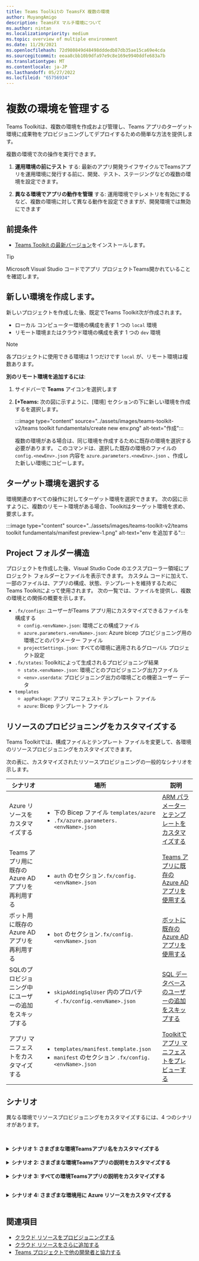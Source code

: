 ```yaml
---
title: Teams Toolkitの TeamsFX 複数の環境
author: MuyangAmigo
description: TeamsFX マルチ環境について
ms.author: nintan
ms.localizationpriority: medium
ms.topic: overview of multiple environment
ms.date: 11/29/2021
ms.openlocfilehash: 72d980849d48498dddedb87db35ae15ca69e4cda
ms.sourcegitcommit: eeaa8cbb10b9dfa97e9c8e169e9940ddfe683a7b
ms.translationtype: MT
ms.contentlocale: ja-JP
ms.lasthandoff: 05/27/2022
ms.locfileid: "65756934"
---
```

# <a name="manage-multiple-environments"></a>複数の環境を管理する

 Teams Toolkitは、複数の環境を作成および管理し、Teams アプリのターゲット環境に成果物をプロビジョニングしてデプロイするための簡単な方法を提供します。

 複数の環境で次の操作を実行できます。

1. **運用環境の前にテスト** する: 最新のアプリ開発ライフサイクルでTeamsアプリを運用環境に発行する前に、開発、テスト、ステージングなどの複数の環境を設定できます。

2. **異なる環境でアプリの動作を管理** する: 運用環境でテレメトリを有効にするなど、複数の環境に対して異なる動作を設定できますが、開発環境では無効にできます

## <a name="prerequisite"></a>前提条件

* [Teams Toolkit の最新バージョン](https://marketplace.visualstudio.com/items?itemName=TeamsDevApp.ms-teams-vscode-extension)をインストールします。

> [!TIP]
> Microsoft Visual Studio コードでアプリ プロジェクトTeams開かれていることを確認します。

## <a name="create-a-new-environment"></a>新しい環境を作成します。

新しいプロジェクトを作成した後、既定でTeams Toolkit次が作成されます。

* ローカル コンピューター環境の構成を表す 1 つの `local` 環境
* リモート環境またはクラウド環境の構成を表す 1 つの `dev` 環境

> [!NOTE]
> 各プロジェクトに使用できる環境は 1 つだけです `local` が、リモート環境は複数あります。

**別のリモート環境を追加するには**:

1. サイドバーで **Teams** アイコンを選択します
2. **[+Teams:** 次の図に示すように、[環境] セクションの下に新しい環境を作成するを選択します。

   :::image type="content" source="../assets/images/teams-toolkit-v2/teams toolkit fundamentals/create new env.png" alt-text="作成":::

   複数の環境がある場合は、同じ環境を作成するために既存の環境を選択する必要があります。 このコマンドは、選択した既存の環境のファイルの `config.<newEnv>.json` 内容を `azure.parameters.<newEnv>.json` 、作成した新しい環境にコピーします。

## <a name="select-target-environment"></a>ターゲット環境を選択する

環境関連のすべての操作に対してターゲット環境を選択できます。 次の図に示すように、複数のリモート環境がある場合、Toolkitはターゲット環境を求め、要求します。

:::image type="content" source="../assets/images/teams-toolkit-v2/teams toolkit fundamentals/manifest preview-1.png" alt-text="env を追加する":::

## <a name="project-folder-structure"></a>Project フォルダー構造

プロジェクトを作成した後、Visual Studio Code のエクスプローラー領域にプロジェクト フォルダーとファイルを表示できます。 カスタム コードに加えて、一部のファイルは、アプリの構成、状態、テンプレートを維持するためにTeams Toolkitによって使用されます。 次の一覧では、ファイルを提供し、複数の環境との関係の概要を示します。

* `.fx/configs`: ユーザーがTeams アプリ用にカスタマイズできるファイルを構成する
  * `config.<envName>.json`: 環境ごとの構成ファイル 
  * `azure.parameters.<envName>.json`: Azure bicep プロビジョニング用の環境ごとのパラメーター ファイル
  * `projectSettings.json`: すべての環境に適用されるグローバル プロジェクト設定
* `.fx/states`: Toolkitによって生成されるプロビジョニング結果
  * `state.<envName>.json`: 環境ごとのプロビジョニング出力ファイル
  * `<env>.userdata`: プロビジョニング出力の環境ごとの機密ユーザー データ
* `templates`
  * `appPackage`: アプリ マニフェスト テンプレート ファイル
  * `azure`: Bicep テンプレート ファイル

## <a name="customize-resource-provision"></a>リソースのプロビジョニングをカスタマイズする

Teams Toolkitでは、構成ファイルとテンプレート ファイルを変更して、各環境のリソースプロビジョニングをカスタマイズできます。

次の表に、カスタマイズされたリソースプロビジョニングの一般的なシナリオを示します。

| シナリオ | 場所| 説明 |
| --- | --- | --- |
| Azure リソースをカスタマイズする | <ul> <li>下の Bicep ファイル `templates/azure`</li> <li>`.fx/azure.parameters.<envName>.json`</li></ul> | [ARM パラメーターとテンプレートをカスタマイズする](provision.md#customize-arm-parameters-and-templates) |
| Teams アプリ用に既存の Azure AD アプリを再利用する | <ul> <li>`auth` のセクション`.fx/config.<envName>.json`</li> </ul> |  [Teams アプリに既存の Azure AD アプリを使用する](provision.md#use-an-existing-azure-ad-app-for-your-teams-app) |
| ボット用に既存の Azure AD アプリを再利用する | <ul> <li>`bot` のセクション`.fx/config.<envName>.json`</li> </ul> | [ボットに既存の Azure AD アプリを使用する](provision.md#use-an-existing-azure-ad-app-for-your-bot) |
| SQLのプロビジョニング中にユーザーの追加をスキップする | <ul> <li>`skipAddingSqlUser` 内のプロパティ`.fx/config.<envName>.json`</li> </ul> | [SQL データベースのユーザーの追加をスキップする](provision.md#skip-adding-user-for-sql-database) |
| アプリ マニフェストをカスタマイズする | <ul> <li>`templates/manifest.template.json`</li> <li>`manifest` のセクション `.fx/config.<envName>.json`</li>  </ul> | [Toolkitでアプリ マニフェストをプレビューする](TeamsFx-preview-and-customize-app-manifest.md)|

## <a name="scenarios"></a>シナリオ

異なる環境でリソースプロビジョニングをカスタマイズするには、4 つのシナリオがあります。
<br>

<br><details>
<summary><b>シナリオ 1: さまざまな環境Teamsアプリ名をカスタマイズする</b></summary>

Teamsアプリ名は`myapp(dev)`、既定の環境と`myapp(staging)`ステージング`staging`環境`dev`に設定できます。

カスタマイズするには、次の手順を実行します。

1. 構成ファイルを開く `.fx/configs/config.dev.json`
2. *appName >マニフェストのプロパティを短い>* に更新します。`myapp(dev)`

  更新プログラム `.fx/configs/config.dev.json` は次のとおりです。

  ```json
  {
      "$schema": "https://aka.ms/teamsfx-env-config-schema",
      "description": "You can customize the TeamsFx config for different environments.   Visit https://aka.ms/teamsfx-env-config to learn more about this.",
      "manifest": {
          "appName": {
              "short": "myapp(dev)"
              ...
          }
      }
      ...
  }
  ```

3. 新しい環境を作成し、存在しない場合は名前を付 `staging` けます
4. 構成ファイルを開く `.fx/configs/config.staging.json`
5. 同じプロパティを更新する `myapp(staging)`
6. プロビジョニング コマンドと`staging`環境を`dev`実行して、リモート環境でアプリ名を更新します。 Teams Toolkitを使用してプロビジョニング コマンドを実行するには、「プロビジョニング」を参照してください[。](provision.md#provision-using-teams-toolkit)
</details>
<br>


<details>
<summary><b>シナリオ 2: さまざまな環境Teamsアプリの説明をカスタマイズする</b></summary>

このシナリオでは、さまざまな環境に対して異なるTeamsアプリの説明を設定する方法について説明します。

* 既定の環境 `dev`の場合、説明は次のように指定します。 `my app description for dev`
* ステージング環境 `staging`の場合、説明は次の内容になります。 `my app description for staging`

カスタマイズするには、次の手順を実行します。

1. 構成ファイルを開く `.fx/configs/config.dev.json`
2. マニフェスト>説明の新しいプロパティ *を追加>値を指定して短く* する `my app description for dev`

  更新プログラム `.fx/configs/config.dev.json` は次のとおりです。

  ```json
  {
      "$schema": "https://aka.ms/teamsfx-env-config-schema",
      "description": "You can customize the TeamsFx config for different environments.   Visit https://aka.ms/teamsfx-env-config to learn more about this.",
      "manifest": {
          ...
          "description": {
              "short": "`my app description for dev"
              ...
          }
      }
      ...
  }
  ```

3. 新しい環境を作成し、存在しない場合は名前を付 `staging` けます
4. 構成ファイルを開く `.fx/configs/config.staging.json`
5. 同じプロパティを追加する `my app description for staging`
6. アプリ マニフェスト テンプレートTeams開く`templates/appPackage/manifest.template.json`
7. mustache 構文を使用してファイルを構成するで定義されている **変数** を使用するようにプロパティ`description > short`を更新する`{{config.manifest.description.short}}`
  
  更新プログラム `manifest.template.json` は次のとおりです。

  ```json
  {
    "$schema": "https://developer.microsoft.com/en-us/json-schemas/teams/v1.11/MicrosoftTeams.schema.json",
    "manifestVersion": "1.11",
    "version": "1.0.0",
    ...
    "description": {
      "short": "{{config.manifest.description.short}}", 
      ...
    },
    ...
  }
  ```

8. 環境に対して `dev` プロビジョニング コマンドを `staging` 実行して、リモート環境でアプリ名を更新します。 Teams Toolkitを使用してプロビジョニング コマンドを実行するには、「プロビジョニング」を参照してください[。](provision.md#provision-using-teams-toolkit)

</details>
<br>

<details>
<summary><b>シナリオ 3: すべての環境Teamsアプリの説明をカスタマイズする</b></summary>

このシナリオでは、Teams アプリの説明をすべての環境に対して設定する`my app description`方法について説明します。

Teams アプリ マニフェスト テンプレートはすべての環境で共有されるため、ターゲットの説明の値を更新できます。

1. アプリ マニフェスト テンプレートTeams開く`templates/appPackage/manifest.template.json`
2. **ハードコーディングされた文字列** を使用してプロパティ`description > short`を更新する `my app description`
  
  更新プログラム `manifest.template.json` は次のとおりです。

  ```json
  {
    "$schema": "https://developer.microsoft.com/en-us/json-schemas/teams/v1.11/MicrosoftTeams.schema.json",
    "manifestVersion": "1.11",
    "version": "1.0.0",
    ...
    "description": {
      "short": "my app description",
      ...
    },
    ...
  }

  ```

3. **すべての** 環境に対してプロビジョニング コマンドを実行して、リモート環境でアプリ名を更新します。 Teams Toolkitを使用してプロビジョニング コマンドを実行するには、「[プロビジョニング](provision.md#provision-using-teams-toolkit)」を参照してください。

<br></details>
<br>

<details>
<br><summary><b>シナリオ 4: さまざまな環境用に Azure リソースをカスタマイズする</b></summary>
fx/configs/azure.parameters に対応する環境を編集することで、Azure 関数名を指定するなど、環境ごとに Azure リソースをカスタマイズできます。{env}.json. ファイル。

Bicep テンプレートとパラメーター ファイルの詳細については、[クラウド リソースのプロビジョニング](provision.md)に関するページを参照してください。
</details>
</br>

## <a name="see-also"></a>関連項目

* [クラウド リソースをプロビジョニングする](provision.md)
* [クラウド リソースをさらに追加する](add-resource.md)
* [Teams プロジェクトで他の開発者と協力する](TeamsFx-collaboration.md)
